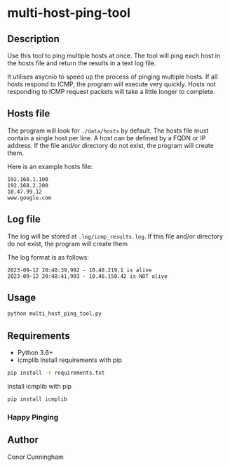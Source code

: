 # multi-host-ping-tool

## Description
Use this tool to ping multiple hosts at once. The tool will ping each host in the hosts file and return the results in a text log file.

It utilises asycnio to speed up the process of pinging multiple hosts. If all hosts respond to ICMP, the program will execute very quickly. Hosts not responding to ICMP request packets will take a little longer to complete.

## Hosts file
The program will look for `./data/hosts` by default. The hosts file must contain a single host per line. A host can be defined by a FQDN or IP address. If the file and/or directory do not exist, the program will create them.

Here is an example hosts file:
```text
192.168.1.100
192.168.2.200
10.47.99.12
www.google.com
```

## Log file

The log will be stored at `.log/icmp_results.log`. If this file and/or directory do not exist, the program will create them

The log format is as follows:
```text
2023-09-12 20:48:39,992 - 10.48.219.1 is alive
2023-09-12 20:48:41,993 - 10.46.150.42 is NOT alive
```

## Usage
```bash
python multi_host_ping_tool.py 
```

## Requirements
* Python 3.6+
* icmplib
Install requirements with pip
```bash
pip install -r requirements.txt
```

Install icmplib with pip
```bash
pip install icmplib
```

### Happy Pinging

## Author
Conor Cunningham